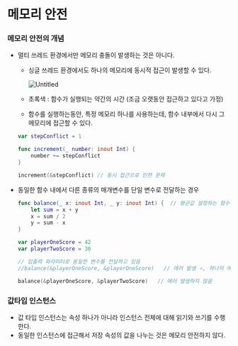 # 메모리 안전

### 메모리 안전의 개념

- 멀티 쓰레드 환경에서만 메모리 충돌이 발생하는 것은 아니다.
    - 싱글 쓰레드 환경에서도 하나의 메모리에 동시적 접근이 발생할 수 있다.
        
        ![Untitled](https://s3-us-west-2.amazonaws.com/secure.notion-static.com/3f479dec-6e0d-462a-94b7-4aef1728dad9/Untitled.png)
        
    - 초록색 : 함수가 실행되는 약간의 시간 (조금 오랫동안 접근하고 있다고 가정)
    - 함수를 실행하는동안, 특정 메모리 하나를 사용하는데, 함수 내부에서 다시 그 메모리에 접근할 수 있다.
    
    ```swift
    var stepConflict = 1
    
    func increment(_ number: inout Int) {
        number += stepConflict
    }
    
    increment(&stepConflict) // 동시 접근으로 인한 문제
    ```


- 동일한 함수 내에서 다른 종류의 매개변수를 단일 변수로 전달하는 경우
    
    ```swift
    func balance(_ x: inout Int, _ y: inout Int) {  // 평균값 설정하는 함수
        let sum = x + y
        x = sum / 2
        y = sum - x
    }
    
    var playerOneScore = 42
    var playerTwoScore = 30
    
    // 입출력 파라미터로 동일한 변수를 전달하고 있음
    //balance(&playerOneScore, &playerOneScore)   // 에러 발생 ⭐️, 하나의 메모리에 동시에 접근할 수도 있음.
    
    balance(&playerOneScore, &playerTwoScore)   // 에러 발생하지 않음
    ```
    
    
### 값타입 인스턴스
- 값 타입 인스턴스는 속성 하나가 아니라 인스턴스 전체에 대해 읽기와 쓰기를 수행한다.
- 동일한 인스턴스에 접근해서 저장 속성의 값을 나누는 것은 메모리 안전하지 않다.
